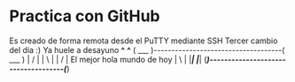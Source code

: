 # Practica con GitHub 
Es creado de forma remota desde el PuTTY mediante SSH
Tercer cambio del dia :) 
Ya huele a desayuno
  __^__                                      __^__
 ( ___ )------------------------------------( ___ )
  | / |                                      | \ |
  | / |    El mejor hola mundo de hoy        | \ |
  |___|                                      |___|
 (_____)------------------------------------(_____) 
